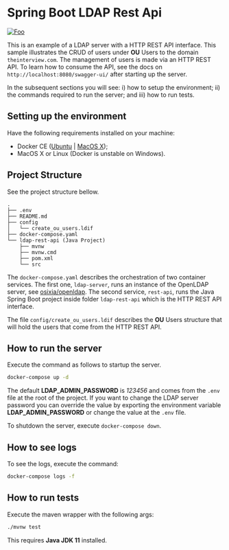 # Spring Boot LDAP Rest Api

<a href="https://codecov.io/github/ItaloYeltsin/ldap-rest-api-sample/?branch=master" rel="some text">![Foo](https://codecov.io/github/ItaloYeltsin/ldap-rest-api-sample/coverage.svg?branch=master)</a>


This is an example of a LDAP server with a HTTP REST API interface. This sample illustrates the CRUD of users under **OU** Users to the domain `theinterview.com`. The management of users is made via an HTTP REST API. To learn how to consume the API, see the docs on `http://localhost:8080/swagger-ui/` after starting up the server.

In the subsequent sections you will see: i) how to setup the environment; ii) the commands required to run the server; and iii) how to run tests.

## Setting up the environment

Have the following requirements installed on your machine:
- Docker CE ([Ubuntu](https://docs.docker.com/engine/install/ubuntu/) | [MacOS X](https://docs.docker.com/docker-for-mac/install/));
- MacOS X or Linux (Docker is unstable on Windows).

## Project Structure

See the project structure bellow.

```
.
├── .env
├── README.md
├── config
│   └── create_ou_users.ldif
├── docker-compose.yaml
└── ldap-rest-api (Java Project)
    ├── mvnw
    ├── mvnw.cmd
    ├── pom.xml
    └── src
```

The `docker-compose.yaml` describes the orchestration of two container services. The first one, `ldap-server`, runs an instance of the OpenLDAP server, see [osixia/openldap](https://github.com/osixia/docker-openldap). The second service, `rest-api`, runs the Java Spring Boot project inside folder `ldap-rest-api` which is the HTTP REST API interface. 

The file `config/create_ou_users.ldif` describes the **OU** Users structure that will hold the users that come from the HTTP REST API. 

## How to run the server

Execute the command as follows to startup the server.
```sh
docker-compose up -d
```
The default **LDAP_ADMIN_PASSWORD** is *123456* and comes from the `.env` file at the root of the project. If you want to change the LDAP server password you can override the value by exporting the environment variable **LDAP_ADMIN_PASSWORD** or change the value at the `.env` file.

To shutdown the server, execute `docker-compose down`.

## How to see logs

To see the logs, execute the command:
```sh
docker-compose logs -f
```

## How to run tests

Execute the maven wrapper with the following args:

```sh
./mvnw test
```
This requires **Java JDK 11** installed.